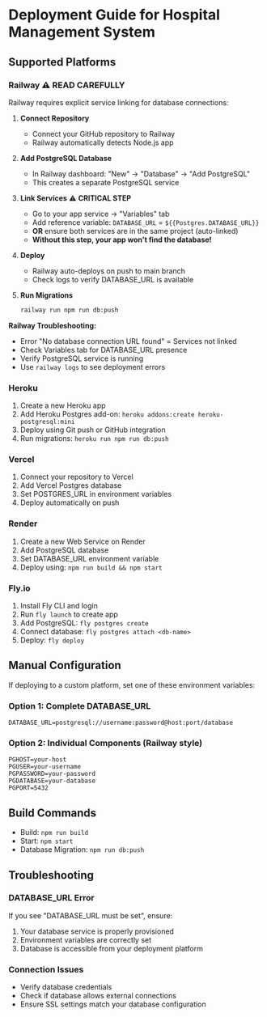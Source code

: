 
# Deployment Guide for Hospital Management System

## Supported Platforms

### Railway ⚠️ **READ CAREFULLY**

Railway requires explicit service linking for database connections:

1. **Connect Repository**
   - Connect your GitHub repository to Railway
   - Railway automatically detects Node.js app

2. **Add PostgreSQL Database** 
   - In Railway dashboard: "New" → "Database" → "Add PostgreSQL"
   - This creates a separate PostgreSQL service

3. **Link Services** ⚠️ **CRITICAL STEP**
   - Go to your app service → "Variables" tab
   - Add reference variable: `DATABASE_URL` = `${{Postgres.DATABASE_URL}}`
   - **OR** ensure both services are in the same project (auto-linked)
   - **Without this step, your app won't find the database!**

4. **Deploy**
   - Railway auto-deploys on push to main branch
   - Check logs to verify DATABASE_URL is available

5. **Run Migrations**
   ```bash
   railway run npm run db:push
   ```

**Railway Troubleshooting:**
- Error "No database connection URL found" = Services not linked
- Check Variables tab for DATABASE_URL presence
- Verify PostgreSQL service is running
- Use `railway logs` to see deployment errors

### Heroku
1. Create a new Heroku app
2. Add Heroku Postgres add-on: `heroku addons:create heroku-postgresql:mini`
3. Deploy using Git push or GitHub integration
4. Run migrations: `heroku run npm run db:push`

### Vercel
1. Connect your repository to Vercel
2. Add Vercel Postgres database
3. Set POSTGRES_URL in environment variables
4. Deploy automatically on push

### Render
1. Create a new Web Service on Render
2. Add PostgreSQL database
3. Set DATABASE_URL environment variable
4. Deploy using: `npm run build && npm start`

### Fly.io
1. Install Fly CLI and login
2. Run `fly launch` to create app
3. Add PostgreSQL: `fly postgres create`
4. Connect database: `fly postgres attach <db-name>`
5. Deploy: `fly deploy`

## Manual Configuration

If deploying to a custom platform, set one of these environment variables:

### Option 1: Complete DATABASE_URL
```
DATABASE_URL=postgresql://username:password@host:port/database
```

### Option 2: Individual Components (Railway style)
```
PGHOST=your-host
PGUSER=your-username
PGPASSWORD=your-password
PGDATABASE=your-database
PGPORT=5432
```

## Build Commands
- Build: `npm run build`
- Start: `npm start`
- Database Migration: `npm run db:push`

## Troubleshooting

### DATABASE_URL Error
If you see "DATABASE_URL must be set", ensure:
1. Your database service is properly provisioned
2. Environment variables are correctly set
3. Database is accessible from your deployment platform

### Connection Issues
- Verify database credentials
- Check if database allows external connections
- Ensure SSL settings match your database configuration
